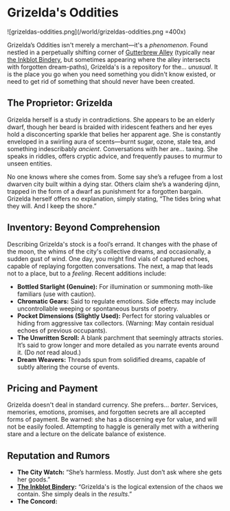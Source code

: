 # Grizelda's Oddities

![grizeldas-oddities.png](/world/grizeldas-oddities.png =400x)

Grizelda’s Oddities isn't merely a merchant—it's a *phenomenon*. Found nestled in a perpetually shifting corner of [Gutterbrew Alley](/geography/settlement/city/city-of-or/district/gutterbrew-alley.md) (typically near [the Inkblot Bindery](/geography/settlement/city/city-of-or/shop/the-inkblot-bindery.md), but sometimes appearing where the alley intersects with forgotten dream-paths), Grizelda's is a repository for the… *unusual*. It is the place you go when you need something you didn't know existed, or need to get rid of something that should never have been created.

## The Proprietor: Grizelda

Grizelda herself is a study in contradictions. She appears to be an elderly dwarf, though her beard is braided with iridescent feathers and her eyes hold a disconcerting sparkle that belies her apparent age. She is constantly enveloped in a swirling aura of scents—burnt sugar, ozone, stale tea, and something indescribably *ancient*. Conversations with her are… taxing. She speaks in riddles, offers cryptic advice, and frequently pauses to murmur to unseen entities.

No one knows where she comes from. Some say she’s a refugee from a lost dwarven city built within a dying star. Others claim she’s a wandering djinn, trapped in the form of a dwarf as punishment for a forgotten bargain. Grizelda herself offers no explanation, simply stating, “The tides bring what they will. And I keep the shore.”

## Inventory: Beyond Comprehension

Describing Grizelda's stock is a fool’s errand. It changes with the phase of the moon, the whims of the city's collective dreams, and occasionally, a sudden gust of wind. One day, you might find vials of captured echoes, capable of replaying forgotten conversations. The next, a map that leads not to a place, but to a *feeling*. Recent additions include:

*   **Bottled Starlight (Genuine):** For illumination or summoning moth-like familiars (use with caution).
*   **Chromatic Gears:** Said to regulate emotions. Side effects may include uncontrollable weeping or spontaneous bursts of poetry.
*   **Pocket Dimensions (Slightly Used):** Perfect for storing valuables or hiding from aggressive tax collectors. (Warning: May contain residual echoes of previous occupants).
*   **The Unwritten Scroll:** A blank parchment that seemingly attracts stories. It’s said to grow longer and more detailed as you narrate events around it. (Do *not* read aloud.)
*   **Dream Weavers:** Threads spun from solidified dreams, capable of subtly altering the course of events.

## Pricing and Payment

Grizelda doesn't deal in standard currency. She prefers… *barter*.  Services, memories, emotions, promises, and forgotten secrets are all accepted forms of payment.  Be warned: she has a discerning eye for value, and will not be easily fooled.  Attempting to haggle is generally met with a withering stare and a lecture on the delicate balance of existence.

## Reputation and Rumors

*   **The City Watch:** “She’s harmless. Mostly. Just don’t ask where she gets her goods.”
*   **[The Inkblot Bindery](/geography/settlement/city/city-of-or/shop/the-inkblot-bindery.md):** “Grizelda's is the logical extension of the chaos we contain. She simply deals in the *results*.”
*   **The Concord:** 
